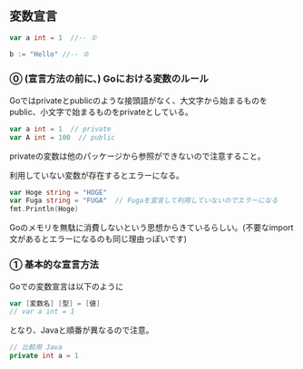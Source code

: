 ## 変数宣言

```Go
var a int = 1  //-- ①

b := "Hello" //-- ②

```

### ⓪ (宣言方法の前に、) Goにおける変数のルール

Goではprivateとpublicのような接頭語がなく、大文字から始まるものをpublic、小文字で始まるものをprivateとしている。

```Go
var a int = 1  // private
var A int = 100  // public
```

privateの変数は他のパッケージから参照ができないので注意すること。

利用していない変数が存在するとエラーになる。

```Go
var Hoge string = "HOGE"
var Fuga string = "FUGA"  // Fugaを宣言して利用していないのでエラーになる
fmt.Println(Hoge)
```

Goのメモリを無駄に消費しないという思想からきているらしい。(不要なimport文があるとエラーになるのも同じ理由っぽいです)

### ① 基本的な宣言方法

Goでの変数宣言は以下のように

```Go
var [変数名] [型] = [値]
// var a int = 1 
```

となり、Javaと順番が異なるので注意。

```Java
// 比較用 Java
private int a = 1
```
